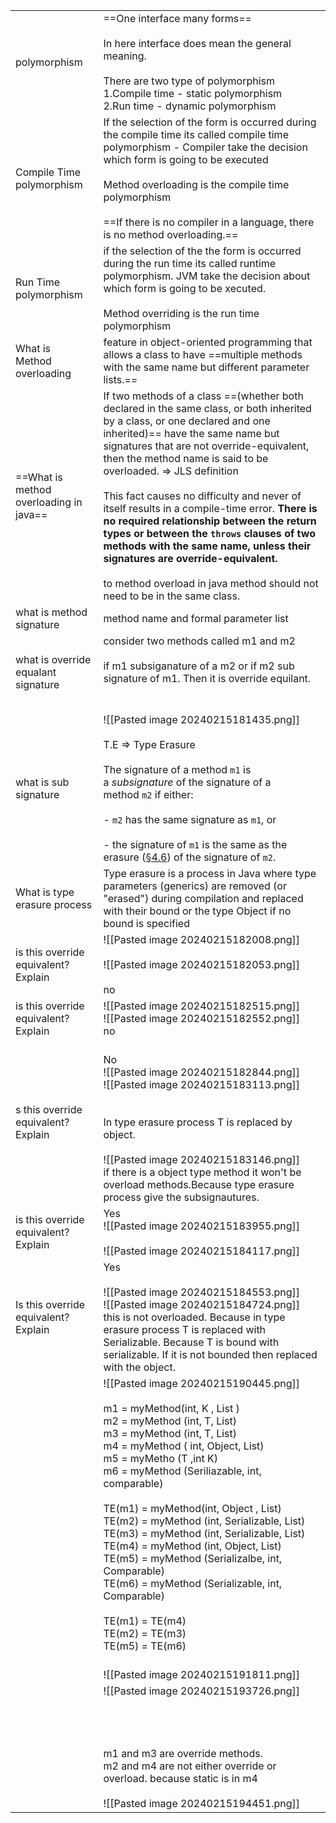 |                                           |                                                                                                                                                                                                                                                                                                                                                                                                                                                                                                                                                                                                                                                                               |
| ----------------------------------------- | ----------------------------------------------------------------------------------------------------------------------------------------------------------------------------------------------------------------------------------------------------------------------------------------------------------------------------------------------------------------------------------------------------------------------------------------------------------------------------------------------------------------------------------------------------------------------------------------------------------------------------------------------------------------------------- |
| polymorphism                              | ==One interface many forms==<br><br>In here interface does mean the general meaning.<br><br>There are two type of polymorphism<br>1.Compile time - static polymorphism<br>2.Run time - dynamic polymorphism                                                                                                                                                                                                                                                                                                                                                                                                                                                                   |
| Compile Time<br>polymorphism              | If the selection of the form is occurred during the compile time its called compile time polymorphism - Compiler take the decision which form is going to be executed<br><br>Method overloading is the compile time polymorphism<br><br>==If there is no compiler in a language, there is no method overloading.==                                                                                                                                                                                                                                                                                                                                                            |
| Run Time<br>polymorphism                  | if the selection of the the form is occurred during  the run time its called runtime polymorphism. JVM take the decision about which form is going to be xecuted.<br><br>Method overriding is the run time polymorphism                                                                                                                                                                                                                                                                                                                                                                                                                                                       |
| What is <br>Method overloading            | feature in object-oriented programming that allows a class to have ==multiple methods with the same name but different parameter lists.==                                                                                                                                                                                                                                                                                                                                                                                                                                                                                                                                     |
| ==What is method overloading in java==    | If two methods of a class ==(whether both declared in the same class, or both inherited by a class, or one declared and one inherited)== have the same name but signatures that are not override-equivalent, then the method name is said to be overloaded. => JLS definition<br><br>This fact causes no difficulty and never of itself results in a compile-time error. **There is no required relationship between the return types or between the `throws` clauses of two methods with the same name, unless their signatures are override-equivalent.**<br><br>to method overload in java method should not need to be in the same class.                                 |
| what is method signature                  | method name and formal parameter list                                                                                                                                                                                                                                                                                                                                                                                                                                                                                                                                                                                                                                         |
| what is override equalant signature       | consider two methods called m1 and m2<br><br>if m1 subsiganature of a m2 or if m2 sub signature of m1. Then it is override equilant.<br><br><br>                                                                                                                                                                                                                                                                                                                                                                                                                                                                                                                              |
| what is sub<br>signature                  | ![[Pasted image 20240215181435.png]]<br><br>T.E => Type Erasure<br><br>The signature of a method `m1` is a _subsignature_ of the signature of a method `m2` if either:<br><br>- `m2` has the same signature as `m1`, or<br>    <br>- the signature of `m1` is the same as the erasure ([§4.6](https://docs.oracle.com/javase/specs/jls/se21/html/jls-4.html#jls-4.6 "4.6. Type Erasure")) of the signature of `m2`.<br>                                                                                                                                                                                                                                                       |
| What is type erasure process              | Type erasure is a process in Java where type parameters (generics) are removed (or "erased") during compilation and replaced with their bound or the type Object if no bound is specified                                                                                                                                                                                                                                                                                                                                                                                                                                                                                     |
| is this  override equivalent? <br>Explain | ![[Pasted image 20240215182008.png]]<br><br>![[Pasted image 20240215182053.png]]<br><br>no                                                                                                                                                                                                                                                                                                                                                                                                                                                                                                                                                                                    |
| is this override equivalent? <br>Explain  | ![[Pasted image 20240215182515.png]]<br>![[Pasted image 20240215182552.png]]<br>no                                                                                                                                                                                                                                                                                                                                                                                                                                                                                                                                                                                            |
| s this override equivalent? <br>Explain   | <br>No<br>![[Pasted image 20240215182844.png]]<br>![[Pasted image 20240215183113.png]]<br><br><br>In  type erasure process T is replaced by object.<br><br>![[Pasted image 20240215183146.png]]<br>if there is a object type method it won't be overload methods.Because type erasure process give the subsignautures.                                                                                                                                                                                                                                                                                                                                                        |
| is this override equivalent? <br>Explain  | Yes<br>![[Pasted image 20240215183955.png]]<br><br>![[Pasted image 20240215184117.png]]<br>                                                                                                                                                                                                                                                                                                                                                                                                                                                                                                                                                                                   |
| Is this override equivalent? <br>Explain  | Yes<br><br>![[Pasted image 20240215184553.png]]<br>![[Pasted image 20240215184724.png]]<br>this is not overloaded. Because in type erasure process T is replaced with Serializable. Because T is bound with serializable. If it is not bounded then replaced with the object.                                                                                                                                                                                                                                                                                                                                                                                                 |
|                                           | ![[Pasted image 20240215190445.png]]<br><br>m1 = myMethod(int, K , List <?>)<br>m2 = myMethod (int, T, List<? super Seriliazable>)<br>m3  = myMethod (int, T, List<?>)<br>m4 = myMethod ( int, Object, List<super Comparable>)<br>m5 = myMetho (T ,int K)<br>m6 = myMethod (Seriliazable, int, comparable)<br><br>TE(m1) = myMethod(int, Object , List)<br>TE(m2) = myMethod (int, Serializable, List)<br>TE(m3) = myMethod (int, Serializable, List)<br>TE(m4) = myMethod (int, Object, List)<br>TE(m5) = myMethod (Serializalbe, int, Comparable)<br>TE(m6) = myMethod (Serializable, int, Comparable)<br><br>TE(m1) = TE(m4)<br>TE(m2) = TE(m3)<br>TE(m5) = TE(m6)<br><br> |
|                                           | ![[Pasted image 20240215191811.png]]                                                                                                                                                                                                                                                                                                                                                                                                                                                                                                                                                                                                                                          |
|                                           | ![[Pasted image 20240215193726.png]]<br><br><br><br><br>m1 and m3 are override methods. <br>m2 and m4 are not either override or overload. because static is in m4<br><br>![[Pasted image 20240215194451.png]]                                                                                                                                                                                                                                                                                                                                                                                                                                                                |

